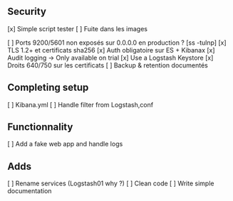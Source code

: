 ## Security

[x] Simple script tester
[ ] Fuite dans les images

[ ] Ports 9200/5601 non exposés sur 0.0.0.0 en production ? [ss -tulnp]
[x] TLS 1.2+ et certificats sha256
[x] Auth obligatoire sur ES + Kibanax
[x] Audit logging -> Only available on trial
[x] Use a Logstash Keystore
[x] Droits 640/750 sur les certificats
[ ] Backup & retention documentés


## Completing setup
[ ] Kibana.yml
[ ] Handle filter from Logstash,conf


## Functionnality
[ ] Add a fake web app and handle logs


## Adds
[ ] Rename services (Logstash01 why ?)
[ ] Clean code
[ ] Write simple documentation
